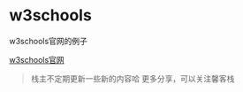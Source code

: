 # w3schools
w3schools官网的例子 

[w3schools官网](https://www.w3schools.com/)

> 栈主不定期更新一些新的内容哈
> 更多分享，可以关注馨客栈